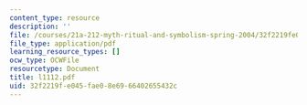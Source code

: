 ```yaml
---
content_type: resource
description: ''
file: /courses/21a-212-myth-ritual-and-symbolism-spring-2004/32f2219fe045fae08e6966402655432c_l1112.pdf
file_type: application/pdf
learning_resource_types: []
ocw_type: OCWFile
resourcetype: Document
title: l1112.pdf
uid: 32f2219f-e045-fae0-8e69-66402655432c
---
```

